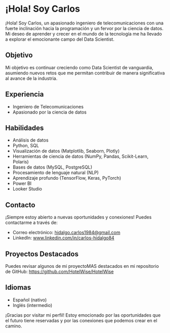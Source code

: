 # ¡Hola! Soy Carlos

¡Hola! Soy Carlos, un apasionado ingeniero de telecomunicaciones con una fuerte inclinación hacia la programación y un fervor por la ciencia de datos. Mi deseo de aprender y crecer en el mundo de la tecnología me ha llevado a explorar el emocionante campo del Data Scientist.

## Objetivo

Mi objetivo es continuar creciendo como Data Scientist de vanguardia, asumiendo nuevos retos que me permitan contribuir de manera significativa al avance de la industria.

## Experiencia

- Ingeniero de Telecomunicaciones
- Apasionado por la ciencia de datos

## Habilidades

- Análisis de datos
- Python, SQL
- Visualización de datos (Matplotlib, Seaborn, Plotly)
- Herramientas de ciencia de datos (NumPy, Pandas, Scikit-Learn, Polaris)
- Bases de datos (MySQL, PostgreSQL)
- Procesamiento de lenguaje natural (NLP)
- Aprendizaje profundo (TensorFlow, Keras, PyTorch)
- Power BI
- Looker Studio

## Contacto

¡Siempre estoy abierto a nuevas oportunidades y conexiones! Puedes contactarme a través de:

- Correo electrónico: hidalgo.carlos1984@gmail.com
- LinkedIn: www.linkedin.com/in/carlos-hidalgo84


## Proyectos Destacados

Puedes revisar algunos de mi proyectoMAS destacados en mi repositorio de GitHub: https://github.com/HotelWise/HotelWise

## Idiomas

- Español (nativo)
- Inglés (intermedio)

¡Gracias por visitar mi perfil! Estoy emocionado por las oportunidades que el futuro tiene reservadas y por las conexiones que podemos crear en el camino.

